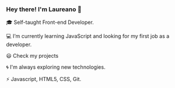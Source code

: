 ### Hey there! I'm Laureano 👋
  :mortar_board: Self-taught Front-end Developer.
  
   
  :computer: I’m currently learning JavaScript and looking for my first job as a developer.
  
   :smiley: Check my projects 
   
  :cyclone: I'm always exploring new technologies.

  :zap: Javascript, HTML5, CSS, Git. 
<!--
**LaureanoChort/LaureanoChort** is a ✨ _special_ ✨ repository because its `README.md` (this file) appears on your GitHub profile.

Here are some ideas to get you started:

- 🔭 I’m currently working on ...
- 🌱 I’m currently learning ...
- 👯 I’m looking to collaborate on ...
- 🤔 I’m looking for help with ...
- 💬 Ask me about ...
- 📫 How to reach me: ...
- 😄 Pronouns: ...
- ⚡ Fun fact: ...
-->
